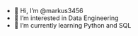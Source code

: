- 👋 Hi, I’m @markus3456
- 👀 I’m interested in Data Engineering
- 🌱 I’m currently learning Python and SQL


<!---
markus3456/markus3456 is a ✨ special ✨ repository because its `README.md` (this file) appears on your GitHub profile.
You can click the Preview link to take a look at your changes.
--->
